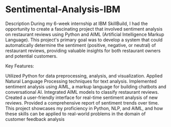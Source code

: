 # Sentimental-Analysis-IBM
Description
During my 6-week internship at IBM SkillBuild, I had the opportunity to create a fascinating project that involved sentiment analysis on restaurant reviews using Python and AIML (Artificial Intelligence Markup Language). This project's primary goal was to develop a system that could automatically determine the sentiment (positive, negative, or neutral) of restaurant reviews, providing valuable insights for both restaurant owners and potential customers.

Key Features:

Utilized Python for data preprocessing, analysis, and visualization.
Applied Natural Language Processing techniques for text analysis.
Implemented sentiment analysis using AIML, a markup language for building chatbots and conversational AI.
Integrated AIML models to classify restaurant reviews.
Created a user-friendly interface for real-time sentiment analysis of new reviews.
Provided a comprehensive report of sentiment trends over time.
This project showcases my proficiency in Python, NLP, and AIML, and how these skills can be applied to real-world problems in the domain of customer feedback analysis
